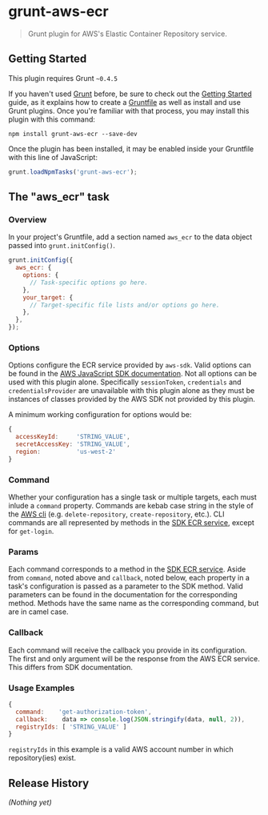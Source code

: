 # grunt-aws-ecr

> Grunt plugin for AWS's Elastic Container Repository service.

## Getting Started
This plugin requires Grunt `~0.4.5`

If you haven't used [Grunt](http://gruntjs.com/) before, be sure to check out the [Getting Started](http://gruntjs.com/getting-started) guide, as it explains how to create a [Gruntfile](http://gruntjs.com/sample-gruntfile) as well as install and use Grunt plugins. Once you're familiar with that process, you may install this plugin with this command:

```shell
npm install grunt-aws-ecr --save-dev
```

Once the plugin has been installed, it may be enabled inside your Gruntfile with this line of JavaScript:

```js
grunt.loadNpmTasks('grunt-aws-ecr');
```

## The "aws_ecr" task

### Overview
In your project's Gruntfile, add a section named `aws_ecr` to the data object passed into `grunt.initConfig()`.

```js
grunt.initConfig({
  aws_ecr: {
    options: {
      // Task-specific options go here.
    },
    your_target: {
      // Target-specific file lists and/or options go here.
    },
  },
});
```

### Options

Options configure the ECR service provided by `aws-sdk`.  Valid options can be found in the [AWS JavaScript SDK documentation](http://docs.aws.amazon.com/AWSJavaScriptSDK/latest/AWS/ECR.html#constructor-property).  Not all options can be used with this plugin alone.  Specifically `sessionToken`, `credentials` and `credentialsProvider` are unavailable with this plugin alone as they must be instances of classes provided by the AWS SDK not provided by this plugin.

A minimum working configuration for options would be:

```js
{
  accessKeyId:     'STRING_VALUE',
  secretAccessKey: 'STRING_VALUE',
  region:          'us-west-2'
}
```

### Command

Whether your configuration has a single task or multiple targets, each must inlude a `command` property.  Commands are kebab case string in the style of the [AWS cli](http://docs.aws.amazon.com/cli/latest/reference/ecr/index.html#cli-aws-ecr) (e.g. `delete-repository`, `create-repository`, etc.).  CLI commands are all represented by methods in the [SDK ECR service](http://docs.aws.amazon.com/AWSJavaScriptSDK/latest/AWS/ECR.html), except for `get-login`.

### Params

Each command corresponds to a method in the [SDK ECR service](http://docs.aws.amazon.com/AWSJavaScriptSDK/latest/AWS/ECR.html).  Aside from `command`, noted above and `callback`, noted below, each property in a task's configuration is passed as a parameter to the SDK method.  Valid parameters can be found in the documentation for the corresponding method.  Methods have the same name as the corresponding command, but are in camel case.

### Callback

Each command will receive the callback you provide in its configuration.  The first and only argument will be the response from the AWS ECR service.  This differs from SDK documentation.

### Usage Examples

```js
{
  command:    'get-authorization-token',
  callback:    data => console.log(JSON.stringify(data, null, 2)),
  registryIds: [ 'STRING_VALUE' ]
}
```

`registryIds` in this example is a valid AWS account number in which repository(ies) exist.

## Release History
_(Nothing yet)_
